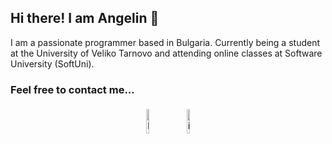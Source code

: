 ## Hi there! I am Angelin 👋

I am a passionate programmer based in Bulgaria. Currently being a student at the University of Veliko Tarnovo and attending online classes at Software University (SoftUni).

### Feel free to contact me...
<p align="center">
  <a href="https://www.linkedin.com/in/angelin-georgiev-7729161a2/"><img alt="linkedin" width="10%" style="padding:5px" src="https://img.icons8.com/clouds/100/000000/linkedin.png"/></a>
  <a href="https://www.instagram.com/angelingeorgiev/"><img alt="instagram" width="10%" style="padding:5px" src="https://img.icons8.com/clouds/100/000000/instagram.png"/></a>
</p>
